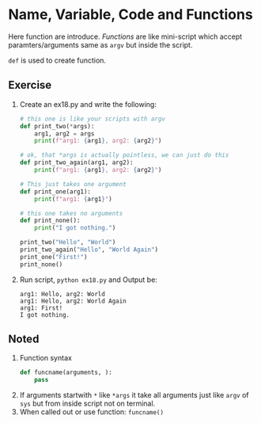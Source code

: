 # Name, Variable, Code and Functions

Here function are introduce. *Functions* are like mini-script which accept paramters/arguments same as `argv` but inside the script.

`def` is used to create function.

## Exercise

1. Create an ex18.py and write the following:
    ```py
    # this one is like your scripts with argv
    def print_two(*args):
        arg1, arg2 = args
        print(f"arg1: {arg1}, arg2: {arg2}")

    # ok, that *args is actually pointless, we can just do this
    def print_two_again(arg1, arg2):
        print(f"arg1: {arg1}, arg2: {arg2}")

    # This just takes one argument
    def print_one(arg1):
        print(f"arg1: {arg1}")

    # this one takes no arguments
    def print_none():
        print("I got nothing.")

    print_two("Hello", "World")
    print_two_again("Hello", "World Again")
    print_one("First!")
    print_none()
    ```
2. Run script, `python ex18.py` and Output be:
    ```
    arg1: Hello, arg2: World
    arg1: Hello, arg2: World Again
    arg1: First!
    I got nothing.
    ```

## Noted

1. Function syntax
    ```py
    def funcname(arguments, ):
        pass
    ```
2. If arguments startwith `*` like `*args` it take all arguments just like `argv` of `sys` but from inside script not on terminal.
3. When called out or use function: `funcname()`
